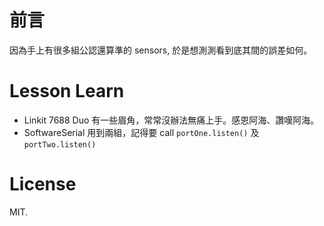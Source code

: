 前言
====
因為手上有很多組公認還算準的 sensors, 於是想測測看到底其間的誤差如何。


Lesson Learn
============
* Linkit 7688 Duo 有一些眉角，常常沒辦法無痛上手。感恩阿海、讚嘆阿海。
* SoftwareSerial 用到兩組，記得要 call `portOne.listen()` 及 `portTwo.listen()`


License
=======
MIT.
